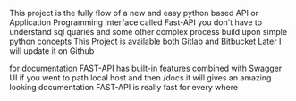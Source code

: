 This project is the fully flow of a new and easy python based API or Application Programming  Interface called Fast-API 
you don't have to understand sql quaries and some other complex process build upon simple python concepts 
This Project is available both Gitlab and Bitbucket
Later I will update it on Github

for documentation FAST-API has built-in features  combined with Swagger UI if you went to path local host and then /docs it will gives an amazing looking documentation 
FAST-API is really fast for every where 